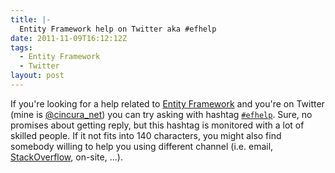 ```yaml
---
title: |-
  Entity Framework help on Twitter aka #efhelp
date: 2011-11-09T16:12:12Z
tags:
  - Entity Framework
  - Twitter
layout: post
---
```

If you're looking for a help related to [Entity Framework][1] and you're on Twitter (mine is [@cincura_net][2]) you can try asking with hashtag [`#efhelp`][3]. Sure, no promises about getting reply, but this hashtag is monitored with a lot of skilled people. If it not fits into 140 characters, you might also find somebody willing to help you using different channel (i.e. email, [StackOverflow][4], on-site, ...).

[1]: http://msdn.microsoft.com/en-us/library/bb399572.aspx
[2]: http://twitter.com/cincura_net
[3]: https://twitter.com/#!/search/%23efhelp
[4]: http://stackoverflow.com/questions/tagged/entity-framework